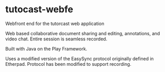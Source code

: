 tutocast-webfe
======

Webfront end for the tutorcast web application

Web based collaborative document sharing and editing, annotations, and video chat. Entire session is seamless recorded.

Built with Java on the Play Framework.

Uses a modified version of the EasySync protocol originally defined in Etherpad. Protocol has been modified to support recording.




